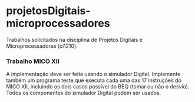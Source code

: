# projetosDigitais-microprocessadores
Trabalhos solicitados na disciplina de Projetos Digitais e Microprocessadores (ci1210).

### Trabalho MICO XII
A implementação deve ser feita usando o simulador Digital. Implemente também um programa teste que executa cada uma das 17 instruções do MICO XII, incluindo os dois casos possível do BEQ (tomar ou não o desvio).
Todos os componentes do simulador Digital podem ser usados.
